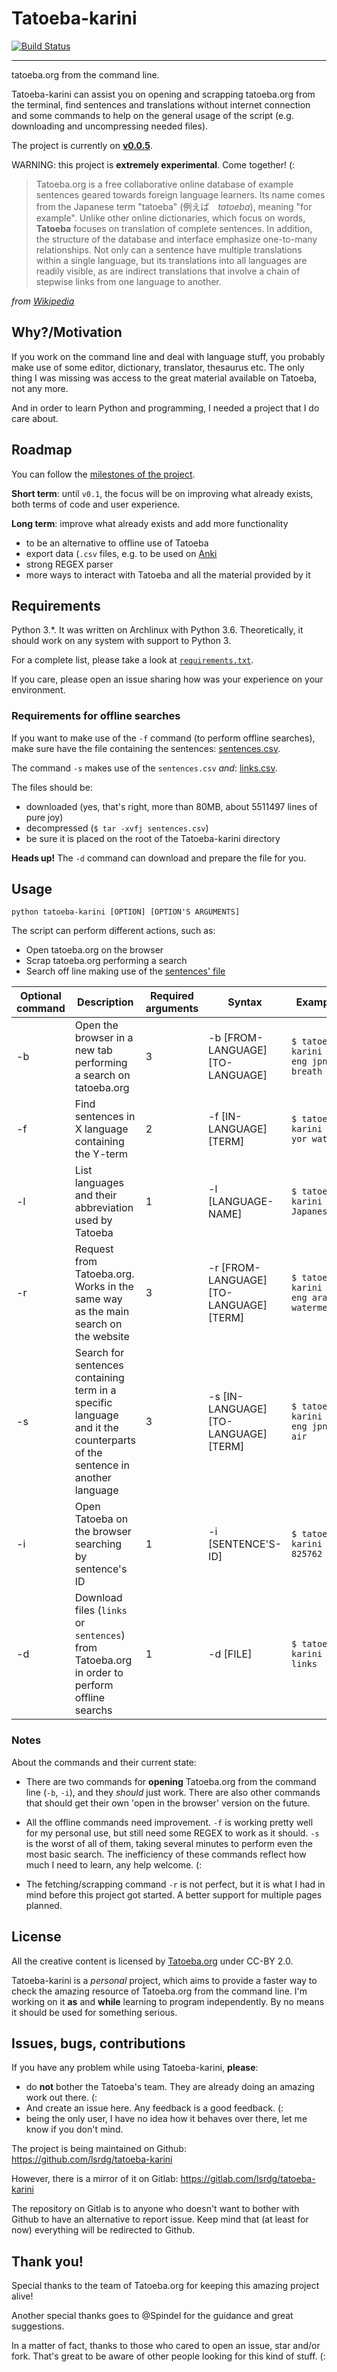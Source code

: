 # Tatoeba-karini

[![Build
Status](https://travis-ci.org/lsrdg/tatoeba-karini.svg?branch=master)](https://travis-ci.org/lsrdg/tatoeba-karini)

---

tatoeba.org from the command line.

Tatoeba-karini can assist you on opening and scrapping tatoeba.org from the
terminal, find sentences and translations without internet connection and some
commands to help on the general usage of the script (e.g. downloading and uncompressing
needed files).

The project is currently on
**[v0.0.5](https://github.com/lsrdg/tatoeba-karini/releases/tag/v0.0.5)**.

WARNING: this project is **extremely experimental**. Come together! (:

> Tatoeba.org is a free collaborative online database of example sentences geared
> towards foreign language learners. Its name comes from the Japanese term
> "tatoeba" (例えば　_tatoeba_), meaning "for example". Unlike other online
> dictionaries, which focus on words, **Tatoeba** focuses on translation of complete
> sentences. In addition, the structure of the database and interface emphasize
> one-to-many relationships. Not only can a sentence have multiple translations
> within a single language, but its translations into all languages are readily
> visible, as are indirect translations that involve a chain of stepwise links
> from one language to another.

_from [Wikipedia](https://en.wikipedia.org/wiki/Tatoeba)_ 


## Why?/Motivation

If you work on the command line and deal with language stuff, you probably make
use of some editor, dictionary, translator, thesaurus etc. The only thing 
I was missing was access to the great material available on Tatoeba, not any more.

And in order to learn Python and programming, I needed a project that I do care 
about.

## Roadmap

You can follow the [milestones of the
project](https://github.com/lsrdg/tatoeba-karini/milestones).

**Short term**: until `v0.1`, the focus will be on improving what already
exists, both terms of code and user experience.

**Long term**: improve what already exists and add more functionality 

- to be an alternative to offline use of Tatoeba
- export data (`.csv` files, e.g. to be used on [Anki](https://apps.ankiweb.net/)
- strong REGEX parser
- more ways to interact with Tatoeba and all the material provided by it

## Requirements 

Python 3.\*. It was written on Archlinux with Python 3.6.
Theoretically, it should work on any system with support to Python 3.

For a complete list, please take a look at
[`requirements.txt`](requirements.txt).

If you care, please open an issue sharing how was your experience on your
environment.

### Requirements for offline searches

If you want to make use of the `-f` command (to perform offline searches), make
sure have the file containing the sentences:
[sentences.csv](http://downloads.tatoeba.org/exports/sentences.tar.bz2).

The command `-s` makes use of the `sentences.csv` *and*:
[links.csv](http://downloads.tatoeba.org/exports/links.tar.bz2).

The files should be: 
- downloaded (yes, that's right, more than 80MB, about 5511497 lines of pure joy)
- decompressed (`$ tar -xvfj sentences.csv`)
- be sure it is placed on the root of the Tatoeba-karini directory

**Heads up!** The `-d` command can download and prepare the file for you.

## Usage 

```
python tatoeba-karini [OPTION] [OPTION'S ARGUMENTS]
```

The script can perform different actions, such as:

- Open tatoeba.org on the browser
- Scrap tatoeba.org performing a search
- Search off line making use of the [sentences' file](https://tatoeba.org/eng/downloads)


| Optional command | Description                                                                                                             | Required arguments | Syntax                                  | Example                                  |
|------------------|-------------------------------------------------------------------------------------------------------------------------|--------------------|-----------------------------------------|------------------------------------------|
| -b               | Open the browser in a new tab performing a search on tatoeba.org                                                        | 3                  | -b [FROM-LANGUAGE] [TO-LANGUAGE]        | `$ tatoeba-karini -b eng jpn breath`     |
| -f               | Find sentences in X language containing the Y-term                                                                      | 2                  | -f [IN-LANGUAGE] [TERM]                 | `$ tatoeba-karini -f yor water`          |
| -l               | List languages and their abbreviation used by Tatoeba                                                                   | 1                  | -l [LANGUAGE-NAME]                      | `$ tatoeba-karini -l Japanese`           |
| -r               | Request from Tatoeba.org. Works in the same way as the main search on the website                                       | 3                  | -r [FROM-LANGUAGE] [TO-LANGUAGE] [TERM] | `$ tatoeba-karini -r eng ara watermelon` |
| -s               | Search for sentences containing term in a specific language and it the counterparts of the sentence in another language | 3                  | -s [IN-LANGUAGE] [TO-LANGUAGE] [TERM]   | `$ tatoeba-karini -s eng jpn air`        |
| -i               | Open Tatoeba on the browser searching by sentence's ID                                                                  | 1                  | -i [SENTENCE'S-ID]                      | `$ tatoeba-karini -i 825762`             |
| -d               | Download files (`links` or `sentences`) from Tatoeba.org in order to perform offline searchs                            | 1                  | -d [FILE]                               | `$ tatoeba-karini -d links`              |


### Notes

About the commands and their current state:

- There are two commands for **opening** Tatoeba.org from the command line (`-b`,
  `-i`), and they _should_ just work. There are also other commands that should
  get their own 'open in the browser' version on the future.

- All the offline commands need improvement. `-f` is working pretty well for my
  personal use, but still need some REGEX to work as it should. `-s` is the worst 
  of all of them, taking several minutes to perform even the most basic search.
  The inefficiency of these commands reflect how much I need to learn, any help
  welcome. (:

- The fetching/scrapping command `-r` is not perfect, but it is what I had in
  mind before this project got started. A better support for multiple pages planned.
  
## License

All the creative content is licensed by [Tatoeba.org](https://tatoeba.org) under CC-BY 2.0.

Tatoeba-karini is a _personal_ project, which aims to provide a faster way to
check the amazing resource of Tatoeba.org from the command line. I'm working on
it **as** and **while** learning to program independently. By no means it should
be used for something serious.

## Issues, bugs, contributions

If you have any problem while using Tatoeba-karini, **please**:

- do **not** bother the Tatoeba's team. They are already doing an amazing work
  out there. (:
- And create an issue here. Any feedback is a good feedback. (:
- being the only user, I have no idea how it behaves over there, let me know if
  you don't mind.

The project is being maintained on Github:
https://github.com/lsrdg/tatoeba-karini

However, there is a mirror of it on Gitlab:
https://gitlab.com/lsrdg/tatoeba-karini

The repository on Gitlab is to anyone who doesn't want to bother
with Github to have an alternative to report issue. Keep mind that (at least for
now) everything will be redirected to Github.

## Thank you!

Special thanks to the team of Tatoeba.org for keeping this amazing project
alive!

Another special thanks goes to @Spindel for the guidance and great suggestions.

In a matter of fact, thanks to those who cared to open an issue, star and/or
fork.
That's great to be aware of other people looking for this kind of stuff. (:
